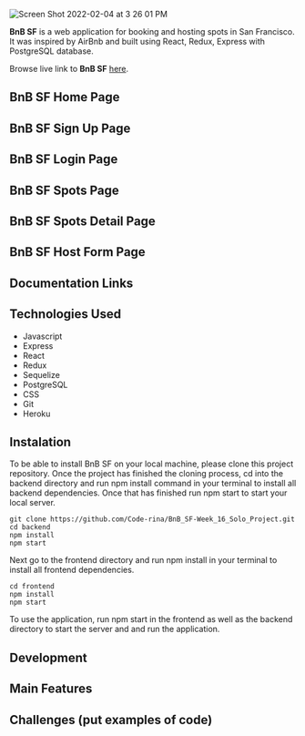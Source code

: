 ![Screen Shot 2022-02-04 at 3 26 01 PM](https://user-images.githubusercontent.com/87352324/152616362-84fca2e4-e7c9-458a-a668-27fbb7caebf4.png)

**BnB SF** is a web application for booking and hosting spots in San Francisco. It was inspired by AirBnb and built using React, Redux, Express with PostgreSQL database.

Browse live link to **BnB SF** [here](https://bnbsf.herokuapp.com/).

## BnB SF Home Page

## BnB SF Sign Up Page

## BnB SF Login Page

## BnB SF Spots Page

## BnB SF Spots Detail Page

## BnB SF Host Form Page

## Documentation Links

## Technologies Used
* Javascript
* Express
* React
* Redux
* Sequelize
* PostgreSQL
* CSS
* Git
* Heroku

## Instalation
To be able to install BnB SF on your local machine, please clone this project repository. Once the project has finished the cloning process, cd into the backend directory and run npm install command in your terminal to install all backend dependencies. Once that has finished run npm start to start your local server.

```
git clone https://github.com/Code-rina/BnB_SF-Week_16_Solo_Project.git
cd backend
npm install
npm start
```

Next go to the frontend directory and run npm install in your terminal to install all frontend dependencies.

```
cd frontend
npm install
npm start
```

To use the application, run npm start in the frontend as well as the backend directory to start the server and and run the application.

## Development

## Main Features

## Challenges (put examples of code)

